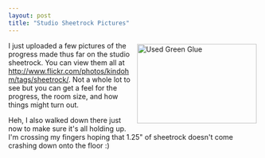 ```yaml
---
layout: post
title: "Studio Sheetrock Pictures"
---
```


<p><a target="_blank" href="http://www.flickr.com/photos/kindohm/359108253/" title="Photo Sharing"><img src="http://farm1.static.flickr.com/130/359108253_3df60df6af_m.jpg" width="240" height="160" alt="Used Green Glue" align="right" border="0" style="margin: 5px;" /></a>I just uploaded a few pictures of the progress made thus far on the studio sheetrock.  You can view them all at <a href="http://www.flickr.com/photos/kindohm/tags/sheetrock/" target="_blank">http://www.flickr.com/photos/kindohm/tags/sheetrock/</a>.  Not a whole lot to see but you can get a feel for the progress, the room size, and how things might turn out.  </p>
  
<p>Heh, I also walked down there just now to make sure it's all holding up.  I'm crossing my fingers hoping that 1.25" of sheetrock doesn't come crashing down onto the floor :)</p>
 
